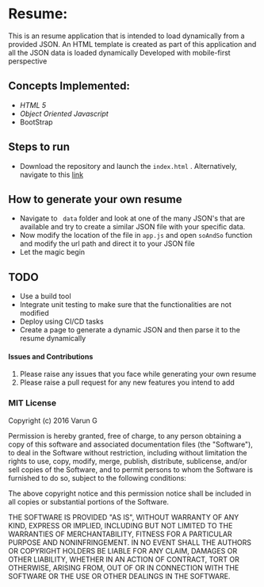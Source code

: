 # Resume:

This is an resume application that is intended to load dynamically from a provided JSON. 
An HTML template is created as part of this application and all the JSON data is loaded dynamically
Developed with mobile-first perspective


## Concepts Implemented:
* *HTML 5*
* *Object Oriented Javascript*
* BootStrap

## Steps to run
* Download the repository and launch the ```index.html``` . Alternatively, navigate to this [link](https://gvsvarun.github.io/resume/)

## How to generate your own resume
* Navigate to ``` data``` folder and look at one of the many JSON's that are available and try to create a similar JSON file with your specific data.
* Now modify the location of the file in ```app.js``` and open  ```soAndSo``` function and modify the url path and direct it to your JSON file
* Let the magic begin

## TODO
* Use a build tool
* Integrate unit testing to make sure that the functionalities are not modified
* Deploy using CI/CD tasks
* Create a page to generate a dynamic JSON and then parse it to the resume dynamically
 
#### Issues and Contributions
1. Please raise any issues that you face while generating your own resume
2. Please raise a pull request for any new features you intend to add

### MIT License

Copyright (c) 2016 Varun G

Permission is hereby granted, free of charge, to any person obtaining a copy
of this software and associated documentation files (the "Software"), to deal
in the Software without restriction, including without limitation the rights
to use, copy, modify, merge, publish, distribute, sublicense, and/or sell
copies of the Software, and to permit persons to whom the Software is
furnished to do so, subject to the following conditions:

The above copyright notice and this permission notice shall be included in all
copies or substantial portions of the Software.

THE SOFTWARE IS PROVIDED "AS IS", WITHOUT WARRANTY OF ANY KIND, EXPRESS OR
IMPLIED, INCLUDING BUT NOT LIMITED TO THE WARRANTIES OF MERCHANTABILITY,
FITNESS FOR A PARTICULAR PURPOSE AND NONINFRINGEMENT. IN NO EVENT SHALL THE
AUTHORS OR COPYRIGHT HOLDERS BE LIABLE FOR ANY CLAIM, DAMAGES OR OTHER
LIABILITY, WHETHER IN AN ACTION OF CONTRACT, TORT OR OTHERWISE, ARISING FROM,
OUT OF OR IN CONNECTION WITH THE SOFTWARE OR THE USE OR OTHER DEALINGS IN THE
SOFTWARE.
